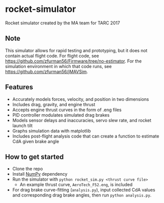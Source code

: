 # rocket-simulator
Rocket simulator created by the MA team for TARC 2017

## Note
This simulator allows for rapid testing and prototyping, but it does not contain actual flight code. For flight code, see <https://github.com/zfurman56/Firmware/tree/no-estimator>. For the simulation environment in which that code runs, see <https://github.com/zfurman56/jMAVSim>.

## Features
* Accurately models forces, velocity, and position in two dimensions
* Includes drag, gravity, and engine thrust
* Accepts engine thrust curves in the form of .eng files
* PID controller modulates simulated drag brakes
* Models sensor delays and inaccuracies, servo slew rate, and rocket launch tilt
* Graphs simulation data with matplotlib
* Includes post-flight analysis code that can create a function to estimate CdA given brake angle

## How to get started
* Clone the repo
* Install [NumPy](https://docs.scipy.org/doc/numpy-1.10.1/user/install.html) dependency
* Run the simulator with `python rocket_sim.py <thrust curve file>`
  * An example thrust curve, `AeroTech_F52.eng`, is included
* For drag brake curve-fitting (`analysis.py`), input collected CdA values and corresponding drag brake angles, then run `python analysis.py`.
